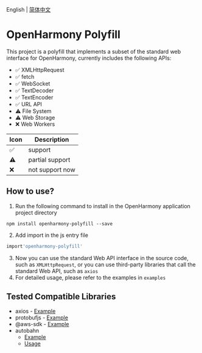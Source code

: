 English | [简体中文](./README-zh.md)
# OpenHarmony Polyfill
This project is a polyfill that implements a subset of the standard web interface for OpenHarmony, currently includes the following APIs:
* ✅ XMLHttpRequest
* ✅ fetch
* ✅ WebSocket
* ✅ TextDecoder
* ✅ TextEncoder
* ✅ URL API
* ⚠️ File System 
* ⚠️ Web Storage
* ❌ Web Workers

| Icon | Description |
| ---- | ---- |
|✅|support|
|⚠️|partial support|
|❌|not support now|

## How to use?

1. Run the following command to install in the OpenHarmony application project directory
```
npm install openharmony-polyfill --save
```
2. Add import in the js entry file
```js
import'openharmony-polyfill'
```
3. Now you can use the standard Web API interface in the source code, such as `XMLHttpRequest`, or you can use third-party libraries that call the standard Web API, such as `axios`
4. For detailed usage, please refer to the examples in `examples`
   
## Tested Compatible Libraries
* axios - [Example](examples/sdk7-demo/entry/src/main/ets/default/pages/network.ets)
* protobufjs - [Example](examples/sdk7-demo/entry/src/main/ets/default/pages/protobuf.ets)
* @aws-sdk - [Example](examples/sdk7-demo/entry/src/main/ets/default/pages/network.ets)
* autobahn 
    * [Example](examples/sdk7-demo/entry/src/main/ets/default/pages/autobahn.ets)
    * [Usage](examples/sdk7-demo/readme.md)
